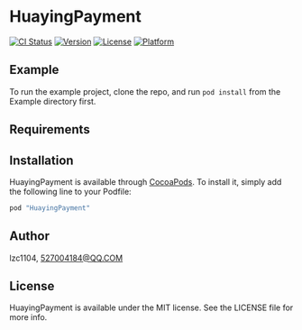 # HuayingPayment

[![CI Status](http://img.shields.io/travis/lzc1104/HuayingPayment.svg?style=flat)](https://travis-ci.org/lzc1104/HuayingPayment)
[![Version](https://img.shields.io/cocoapods/v/HuayingPayment.svg?style=flat)](http://cocoapods.org/pods/HuayingPayment)
[![License](https://img.shields.io/cocoapods/l/HuayingPayment.svg?style=flat)](http://cocoapods.org/pods/HuayingPayment)
[![Platform](https://img.shields.io/cocoapods/p/HuayingPayment.svg?style=flat)](http://cocoapods.org/pods/HuayingPayment)

## Example

To run the example project, clone the repo, and run `pod install` from the Example directory first.

## Requirements

## Installation

HuayingPayment is available through [CocoaPods](http://cocoapods.org). To install
it, simply add the following line to your Podfile:

```ruby
pod "HuayingPayment"
```

## Author

lzc1104, 527004184@QQ.COM

## License

HuayingPayment is available under the MIT license. See the LICENSE file for more info.
